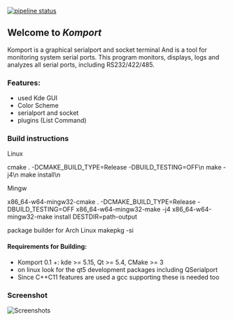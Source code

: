 [![pipeline status](https://gitub.com/khorram-dev/komport/badges/master/komport.svg)](https://gitlab.com/khorram-dev/komport/commits/master)

## Welcome to _Komport_

Komport is a graphical serialport and socket terminal
And is a tool for monitoring system serial ports.
This program monitors, displays, logs and analyzes all serial ports, including RS232/422/485.


### Features:

*   used Kde GUI
*   Color Scheme
*   serialport and socket
*   plugins (List Command)


### Build instructions

Linux

cmake . -DCMAKE_BUILD_TYPE=Release -DBUILD_TESTING=OFF\n
make -j4\n
make install\n

Mingw

x86_64-w64-mingw32-cmake . -DCMAKE_BUILD_TYPE=Release -DBUILD_TESTING=OFF
x86_64-w64-mingw32-make -j4
x86_64-w64-mingw32-make install DESTDIR=path-output

package builder for Arch Linux
makepkg -si


#### Requirements for Building:

*   Komport 0.1 +: kde >= 5.15, Qt >= 5.4, CMake >= 3
*   on linux look for the qt5 development packages including QSerialport
*   Since C++C11 features are used a gcc supporting these is needed too


### Screenshot

![Screenshots](komport.png)

